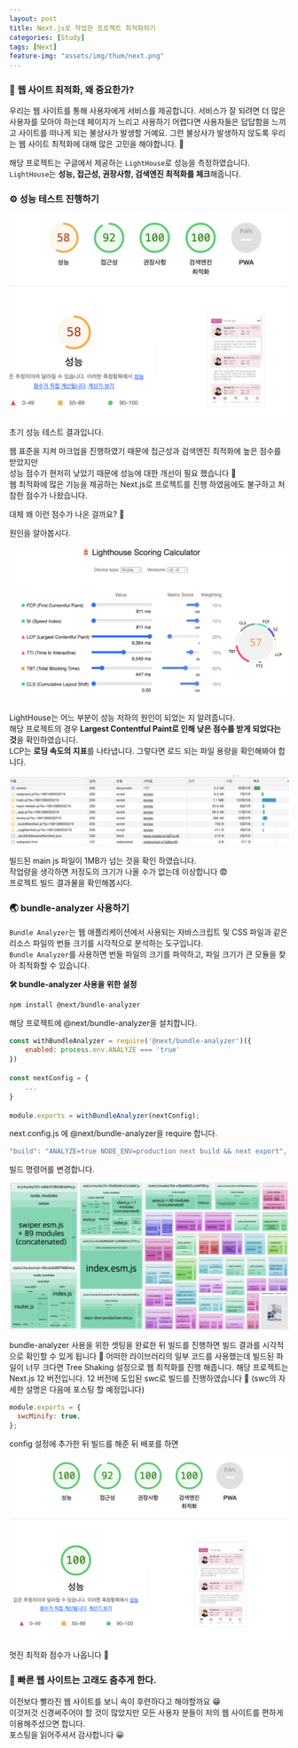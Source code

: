 ```yaml
---
layout: post
title: Next.js로 작업한 프로젝트 최적화하기
categories: [Study]
tags: [Next]
feature-img: "assets/img/thum/next.png"
---
```


### 🧐 **웹 사이트 최적화, 왜 중요한가?**

우리는 웹 사이트를 통해 사용자에게 서비스를 제공합니다. 서비스가 잘 되려면 더 많은 사용자를 모아야 하는데 페이지가 느리고 사용하기 어렵다면 사용자들은 답답함을 느끼고 사이트를 떠나게 되는 불상사가 발생할 거예요.
그런 불상사가 발생하지 않도록 우리는 웹 사이트 최적화에 대해 많은 고민을 해야합니다. 🙂

해당 프로젝트는 구글에서 제공하는 `LightHouse`로 성능을 측정하였습니다.  
`LightHouse`는 **성능, 접근성, 권장사항, 검색엔진 최적화를 체크**해줍니다.  



### **⚙️ 성능 테스트 진행하기**  

![KakaoTalk_Photo_2023-04-12-20-46-57.png](/assets/img/opt-01.png)

초기 성능 테스트 결과입니다. 

웹 표준을 지켜 마크업을 진행하였기 때문에 접근성과 검색엔진 최적화에 높은 점수를 받았지만  
성능 점수가 현저히 낮았기 때문에 성능에 대한 개선이 필요 했습니다 🥲  
웹 최적화에 많은 기능을 제공하는 Next.js로 프로젝트를 진행 하였음에도 불구하고 처참한 점수가 나왔습니다.  

대체 왜 이런 점수가 나온 걸까요? 🤔  

원인을 알아봅시다.  

![KakaoTalk_Photo_2023-04-12-20-51-30.png](/assets/img/opt-02.png)

LightHouse는 어느 부분이 성능 저하의 원인이 되었는 지 알려줍니다.  
해당 프로젝트의 경우 **Largest Contentful Paint로 인해 낮은 점수를 받게 되었다는 것**을 확인하였습니다.  
LCP는 **로딩 속도의 지표**를 나타냅니다. 그렇다면 로드 되는 파일 용량을 확인해봐야 합니다.  

![KakaoTalk_Photo_2023-04-12-20-52-53.png](/assets/img/opt-03.png)
 
빌드된 main js 파일이 1MB가 넘는 것을 확인 하였습니다.  
작업량을 생각하면 저정도의 크기가 나올 수가 없는데 이상합니다 😨  
프로젝트 빌드 결과물을 확인해봅시다.  



### 🌏 bundle-analyzer 사용하기

`Bundle Analyzer`는 웹 애플리케이션에서 사용되는 자바스크립트 및 CSS 파일과 같은 리소스 파일의 번들 크기를 시각적으로 분석하는 도구입니다.  
`Bundle Analyzer`를 사용하면 번들 파일의 크기를 파악하고, 파일 크기가 큰 모듈을 찾아 최적화할 수 있습니다.  


**🛠️ bundle-analyzer 사용을 위한 설정**

```bash
npm install @next/bundle-analyzer
```

해당 프로젝트에 @next/bundle-analyzer을 설치합니다.  

```jsx
const withBundleAnalyzer = require('@next/bundle-analyzer')({
	enabled: process.env.ANALYZE === 'true'
})

const nextConfig = {
	...
}

module.exports = withBundleAnalyzer(nextConfig);
```

next.config.js 에 @next/bundle-analyzer을 require 합니다.

```jsx
"build": "ANALYZE=true NODE_ENV=production next build && next export",
```

빌드 명령어를 변경합니다.

![KakaoTalk_Photo_2023-04-14-16-21-50.png](/assets/img/opt-04.png)

bundle-analyzer 사용을 위한 셋팅을 완료한 뒤 빌드를 진행하면 빌드 결과를 시각적으로 확인할 수 있게 됩니다 🙂
어떠한 라이브러리의 일부 코드를 사용했는데 빌드된 파일이 너무 크다면 Tree Shaking 설정으로 웹 최적화를 진행 해줍니다. 
해당 프로젝트는 Next.js 12 버전입니다. 12 버전에 도입된 swc로 빌드를 진행하였습니다 🙂 
(swc의 자세한 설명은 다음에 포스팅 할 예정입니다)

```js
module.exports = {
  swcMinify: true,
};
```

config 설정에 추가한 뒤 빌드를 해준 뒤 배포를 하면  

![KakaoTalk_Photo_2023-04-14-16-21-50.png](/assets/img/opt-05.png)

멋진 최적화 점수가 나옵니다 🎉  


### 🐳 빠른 웹 사이트는 고래도 춤추게 한다.  

이전보다 빨라진 웹 사이트를 보니 속이 후련하다고 해야할까요 😁  
이것저것 신경써주어야 할 것이 많았지만 모든 사용자 분들이 저의 웹 사이트를 편하게 이용해주셨으면 합니다.  
포스팅을 읽어주셔서 감사합니다 😀
